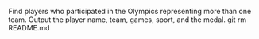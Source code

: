 Find players who participated in the Olympics representing more than one team.
Output the player name, team, games, sport, and the medal.
git rm README.md
